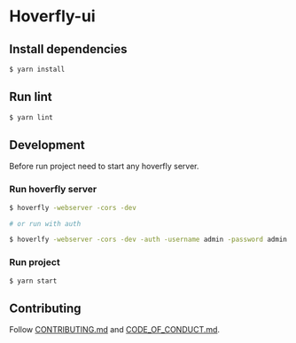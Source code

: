 # Hoverfly-ui

## Install dependencies
```bash
$ yarn install
```

## Run lint
```bash
$ yarn lint
```

## Development
Before run project need to start any hoverfly server.

### Run hoverfly server
```bash
$ hoverfly -webserver -cors -dev

# or run with auth

$ hoverlfy -webserver -cors -dev -auth -username admin -password admin
```

### Run project
```bash
$ yarn start
```

## Contributing

Follow [CONTRIBUTING.md](CONTRIBUTING.md) and [CODE_OF_CONDUCT.md](CODE_OF_CONDUCT.md).
